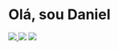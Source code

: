 <div>
  <h1>Olá, sou Daniel</h1>
  <tr/>
  <a href="https://www.linkedin.com/in/daniel-leite-9372b5102">
    <img src="https://img.shields.io/badge/LinkedIn-0077B5?style=for-the-badge&logo=linkedin&logoColor=white">
  </a>
  <img heigth="180em" src="https://github-readme-stats.vercel.app/api/top-langs/?username=danielLeiteSilva&theme=radical&langs_count=8&layout=compact">
  <img heigth="180em" src="https://github-readme-stats.vercel.app/api?username=danielLeiteSilva&theme=radical&&langs_count=8&layout=compact">
</div>
